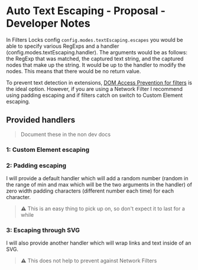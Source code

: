 # Auto Text Escaping - Proposal - Developer Notes

In Filters Locks config `config.modes.textEscaping.escapes` you would be able to specify various RegExps and a handler (config.modes.textEscaping.handler). The arguments would be as follows: the RegExp that was matched, the captured text string, and the captured nodes that make up the string. It would be up to the handler to modify the nodes. This means that there would be no return value.

To prevent text detection in extensions, [DOM Access Prevention for filters](./DOM%20Access%20Prevention%20for%20Filters.md) is the ideal option. However, if you are using a Network Filter I recommend using padding escaping and if filters catch on switch to Custom Element escaping.

## Provided handlers

> Document these in the non dev docs

### 1: Custom Element escaping

### 2: Padding escaping

I will provide a default handler which will add a random number (random in the range of min and max which will be the two arguments in the handler) of zero width padding characters (different number each time) for each character.

> ⚠️ This is an easy thing to pick up on, so don't expect it to last for a while

### 3: Escaping through SVG

I will also provide another handler which will wrap links and text inside of an SVG.

> ⚠️ This does not help to prevent against Network Filters
